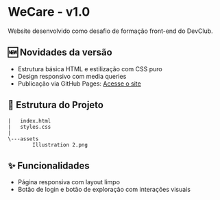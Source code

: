 # WeCare - v1.0

Website desenvolvido como desafio de formação front-end do DevClub.

## 🆕 Novidades da versão

- Estrutura básica HTML e estilização com CSS puro
- Design responsivo com media queries
- Publicação via GitHub Pages: [Acesse o site](https://odevmath.github.io/WeCare/)

## 📁 Estrutura do Projeto

```
|   index.html
|   styles.css
|
\---assets
        Illustration 2.png
```

## ✨ Funcionalidades

- Página responsiva com layout limpo
- Botão de login e botão de exploração com interações visuais

